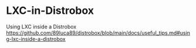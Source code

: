 # LXC-in-Distrobox
Using LXC inside a Distrobox https://github.com/89luca89/distrobox/blob/main/docs/useful_tips.md#using-lxc-inside-a-distrobox
